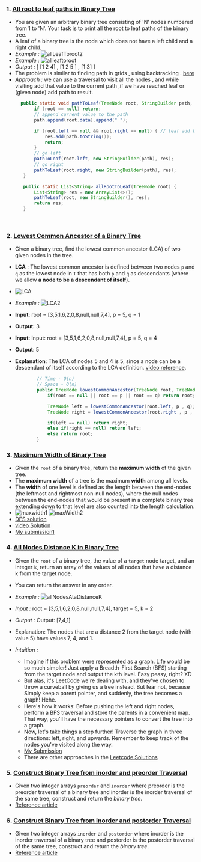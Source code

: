 ### 1. [All root to leaf paths in Binary Tree](https://www.codingninjas.com/studio/problems/all-root-to-leaf-paths-in-binary-tree._983599?utm_source=striver&utm_medium=website&utm_campaign=a_zcoursetuf&leftPanelTabValue=PROBLEM)
* You are given an arbitrary binary tree consisting of 'N' nodes numbered from 1 to 'N'. Your task is to print all the root to leaf paths of the binary tree.
* A leaf of a binary tree is the node which does not have a left child and a right child.
* _Example :_ ![allLeafToroot2](resources/imagesMD/allRoottoLeafpath2.jpg)
* _Example :_ ![allleaftoroot](resources/imagesMD/allRoottoLeafpath.png)  
*  _Output :_   [ [1 2 4] , [1 2 5 ] , [1 3] ]
* The problem is similar to finding path in grids , using backtracking . [here](https://github.com/gurutej7/DSA/blob/main/Backtracking/RatInaMaze.java)
* _Approach :_ we can use a traversal to visit all the nodes , and while visiting add that value to the current path ,if we have reached leaf or (given node) add path to result.
     ```java
       public static void pathToLeaf(TreeNode root, StringBuilder path, List<String> res) {
            if (root == null) return;
            // append current value to the path
            path.append(root.data).append(" ");

            if (root.left == null && root.right == null) { // leaf add the path to res
                res.add(path.toString());
                return;
            }
            // go left
            pathToLeaf(root.left, new StringBuilder(path), res);
            // go right
            pathToLeaf(root.right, new StringBuilder(path), res);
        }

        public static List<String> allRootToLeaf(TreeNode root) {
            List<String> res = new ArrayList<>();
            pathToLeaf(root, new StringBuilder(), res);
            return res;
        }
    ```

<br>

### 2. [Lowest Common Ancestor of a Binary Tree](https://leetcode.com/problems/lowest-common-ancestor-of-a-binary-tree/description/)
* Given a binary tree, find the lowest common ancestor (LCA) of two given nodes in the tree.
* **LCA** : The lowest common ancestor is defined between two nodes `p` and `q` as the lowest node in `T` that has both `p` and `q` as descendants (where we allow **a node to be a descendant of itself**).


* ![LCA](resources/imagesMD/LCA.png)


* _Example :_    ![LCA2](resources/imagesMD/LCA2.png) 
* **Input**: root = [3,5,1,6,2,0,8,null,null,7,4], p = 5, q = 1
*  **Output:** 3
* **Input**: Input: root = [3,5,1,6,2,0,8,null,null,7,4], p = 5, q = 4
* **Output**: 5
* **Explanation**: The LCA of nodes 5 and 4 is 5, since a node can be a descendant of itself according to the LCA definition.  [video reference](https://www.youtube.com/watch?v=_-QHfMDde90&t=84s).

    ```java
            // Time - O(n)
            // Space - O(n)
            public TreeNode lowestCommonAncestor(TreeNode root, TreeNode p, TreeNode q) {
                if(root == null || root == p || root == q) return root;

                TreeNode left = lowestCommonAncestor(root.left, p , q);
                TreeNode right = lowestCommonAncestor(root.right , p , q);

                if(left == null) return right;
                else if(right == null) return left;
                else return root;
            }
    ```



### 3. [Maximum Width  of  Binary Tree](https://leetcode.com/problems/maximum-width-of-binary-tree/description/)
* Given the `root` of a binary tree, return the **maximum width** of the given tree.
* The **maximum width** of a tree is the maximum **width** among all levels.
* The **width** of one level is defined as the length between the end-nodes (the leftmost and rightmost non-null nodes), where the null nodes between the end-nodes that would be present in a complete binary tree extending down to that level are also counted into the length calculation.
* ![maxwidth1](resources/imagesMD/maxWidth1.png)  ![maxWidth2](resources/imagesMD/maxWidth2.png)
* [DFS solution](https://leetcode.com/problems/maximum-width-of-binary-tree/solutions/106654/java-c-very-simple-dfs-solution/)
* [video Solution](https://www.youtube.com/watch?v=ZbybYvcVLks&t=1324s)
* [My submission1](https://leetcode.com/submissions/detail/1168436624/)


### 4. [All Nodes Distance K in Binary Tree](https://leetcode.com/problems/all-nodes-distance-k-in-binary-tree/)
* Given the `root` of a binary tree, the value of a `target` node target, and an integer `k`, return an array of the values of all nodes that have a distance k from the target node.
* You can return the answer in any order.


* _Example :_ ![allNodesAtaDistanceK](resources/imagesMD/allNodesAtDistanceK.png)
* _Input :_ root = [3,5,1,6,2,0,8,null,null,7,4], target = 5, k = 2
* _Output :_ Output: [7,4,1]
* Explanation: The nodes that are a distance 2 from the target node (with value 5) have values 7, 4, and 1.
* _Intuition :_
    * Imagine if this problem were represented as a graph. Life would be so much simpler! Just apply a Breadth-First Search (BFS) starting from the target node and output the kth level. Easy peasy, right? XD
    * But alas, it's LeetCode we're dealing with, and they've chosen to throw a curveball by giving us a tree instead. But fear not, because Simply keep a parent pointer, and suddenly, the tree becomes a graph! Hehe.
    * Here's how it works: Before pushing the left and right nodes, perform a BFS traversal and store the parents in a convenient map. That way, you'll have the necessary pointers to convert the tree into a graph.
    * Now, let's take things a step further! Traverse the graph in three directions: left, right, and upwards. Remember to keep track of the nodes you've visited along the way.
    * [My Submission](https://leetcode.com/submissions/detail/1168555566/)
    * There are other approaches in the [Leetcode Solutions](https://leetcode.com/problems/all-nodes-distance-k-in-binary-tree/solutions/)


### 5. [Construct Binary Tree from inorder and preorder Traversal](https://leetcode.com/problems/construct-binary-tree-from-preorder-and-inorder-traversal/description/)
* Given two integer arrays `preorder` and `inorder` where preorder is the preorder traversal of a binary tree and inorder is the inorder traversal of the same tree, construct and return the _binary tree_.
* [Reference article](https://takeuforward.org/data-structure/construct-a-binary-tree-from-inorder-and-preorder-traversal/)


### 6. [Construct Binary Tree from inorder and postorder Traversal](https://leetcode.com/problems/construct-binary-tree-from-inorder-and-postorder-traversal/description/)
* Given two integer arrays `inorder` and `postorder` where inorder is the inorder traversal of a binary tree and postorder is the postorder traversal of the same tree, construct and return the _binary tree_.
* [Reference article](https://takeuforward.org/data-structure/construct-binary-tree-from-inorder-and-postorder-traversal/)


 
